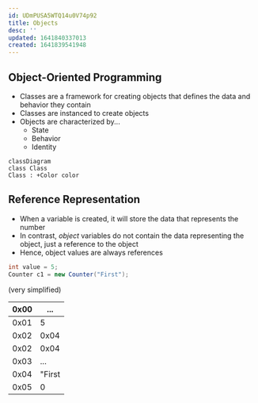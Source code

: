 ```yaml
---
id: UDmPUSA5WTQ14u0V74p92
title: Objects
desc: ''
updated: 1641840337013
created: 1641839541948
---
```


## Object-Oriented Programming
- Classes are a framework for creating objects that defines the data and behavior they contain
- Classes are instanced to create objects
- Objects are characterized by...
    - State
    - Behavior
    - Identity
```mermaid
classDiagram
class Class
Class : +Color color
```
## Reference Representation
- When a variable is created, it will store the data that represents the number
- In contrast, *object* variables do not contain the data representing the object, just a reference to the object
- Hence, object values are always references
```Java
int value = 5;
Counter c1 = new Counter("First");
```
(very simplified)

0x00|...
|-|-|
0x01|5
0x02|0x04
0x02|0x04
0x03|...
0x04|"First
0x05|0